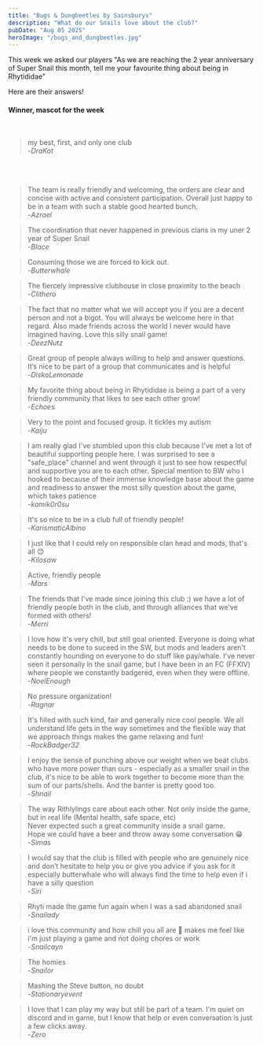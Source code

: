 ```yaml
---
title: "Bugs & Dungbeetles by Sainsburys"
description: "What do our Snails love about the club?"
pubDate: "Aug 05 2025"
heroImage: "/bugs_and_dungbeetles.jpg"
---
```


This week we asked our players "As we are reaching the 2 year anniversary of Super Snail this month, tell me your favourite thing about being in Rhytididae" 

Here are their answers!

<h4>Winner, mascot for the week</h4><br>

>my best, first, and only one club<br>
>-<cite>DraKot</cite>

<br>
<br>


>The team is really friendly and welcoming, the orders are clear and concise with active and consistent participation. 
>Overall just happy to be in a team with such a stable good hearted bunch.<br>
>-<cite>Azrael</cite>

>The coordination that never happened in previous clans in my uner 2 year of Super Snail<br>
>-<cite>Blace</cite>

>Consuming those we are forced to kick out.<br>
>-<cite>Butterwhale</cite>

>The fiercely impressive clubhouse in close proximity to the beach<br>
>-<cite>Clithero</cite>

>The fact that no matter what we will accept you if you are a decent person and not a bigot. You will always be welcome here 
>in that regard. Also made friends across the world I never would have imagined having. Love this silly snail game!<br>
>-<cite>DeezNutz</cite>

>Great group of people always willing to help and answer questions. It’s nice to be part of a group that communicates and is helpful<br>
>-<cite>DiskoLemonade</cite>

>My favorite thing about being in Rhytididae is being a part of a very friendly community that likes to see each other grow!<br>
>-<cite>Echoes</cite>

>Very to the point and focused group. It tickles my autism<br>
>-<cite>Kaiju</cite>

>I am really glad I've stumbled upon this club because I've met a lot of beautiful supporting people here. I was surprised to see a 
>"safe_place" channel and went through it just to see how respectful and supportive you are to each other. Special mention to BW who I 
>hooked to because of their immense knowledge base about the game and readiness to answer the most silly question about the game, which takes patience<br>
>-<cite>kamik0r0su</cite>

>It's so nice to be in a club full of friendly people!<br>
>-<cite>KarismaticAlbino</cite>

>I just like that I could rely on responsible clan head and mods, that's all 😊<br>
>-<cite>Kilosaw</cite>

>Active, friendly people<br>
>-<cite>Mars</cite>

>The friends that I've made since joining this club :) we have a lot of friendly people both in the club, and through alliances that we've formed with others!<br>
>-<cite>Merri</cite>

>I love how it's very chill, but still goal oriented. Everyone is doing what needs to be done to suceed in the SW, but mods and leaders aren't constantly 
>hounding on everyone to do stuff like pay/whale. I've never seen it personally in the snail game, but I have been in an FC (FFXIV) where people we 
>constantly badgered, even when they were offline.<br>
>-<cite>NoelEnough</cite>

>No pressure organization!<br>
>-<cite>Ragnar</cite>

>It's filled with such kind, fair and generally nice cool people. We all understand life gets in the way sometimes and the flexible way that we approach things 
>makes the game relaxing and fun!<br>
>-<cite>RockBadger32</cite>

>I enjoy the sense of punching above our weight when we beat clubs who have more power than ours - especially as a smaller snail in the club, it's nice to be able 
>to work together to become more than the sum of our parts/shells. And the banter is pretty good too.<br>
>-<cite>Shnail</cite>

>The way Rithlylings care about each other. Not only inside the game, but in real life (Mental health, safe space, etc)<br>
>Never expected such a great community inside a snail game.<br>
>Hope we could have a beer and throw away some conversation 😁<br>
>-<cite>Simas</cite>

>I would say that the club is filled with people who are genuinely nice and don’t hesitate to help you or give you advice if you ask for it especially 
>butterwhale who will always find the time to help even if i have a silly question<br>
>-<cite>Siri</cite>

>Rhyti made the game fun again when I was a sad abandoned snail<br>
>-<cite>Snailady</cite>

>i love this community and how chill you all are 🫶 makes me feel like i'm just playing a game and not doing chores or work<br>
>-<cite>Snailcayn</cite>

>The homies<br>
>-<cite>Snailor</cite>

>Mashing the Steve button, no doubt<br>
>-<cite>Stationaryevent</cite>

>I love that I can play my way but still be part of a team. I'm quiet on discord and in game, but I know that help or even conversation is just a few clicks away.<br>
>-<cite>Zero</cite>

<br>
<br>
